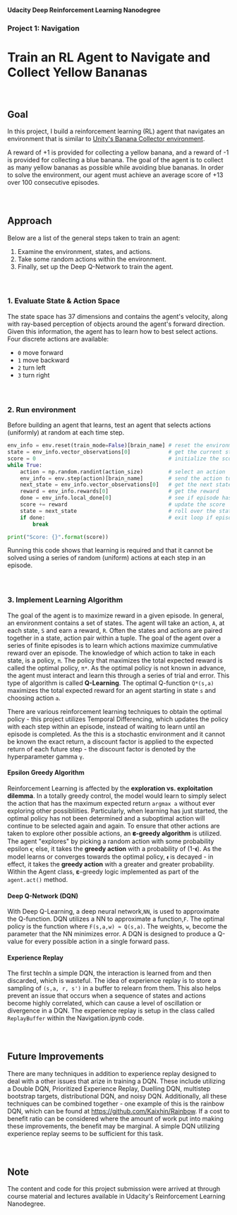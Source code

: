 #### Udacity Deep Reinforcement Learning Nanodegree
### Project 1: Navigation
# Train an RL Agent to Navigate and Collect Yellow Bananas

##### &nbsp;

## Goal
In this project, I build a reinforcement learning (RL) agent that navigates an environment that is similar to [Unity's Banana Collector environment](https://github.com/Unity-Technologies/ml-agents/blob/master/docs/Learning-Environment-Examples.md#banana-collector).

A reward of +1 is provided for collecting a yellow banana, and a reward of -1 is provided for collecting a blue banana. The goal of the agent is to collect as many yellow bananas as possible while avoiding blue bananas. In order to solve the environment, our agent must achieve an average score of +13 over 100 consecutive episodes.

##### &nbsp;

## Approach
Below are a list of the general steps taken to train an agent:

1. Examine the environment, states, and actions.
2. Take some random actions within the environment.
3. Finally, set up the Deep Q-Network to train the agent.

##### &nbsp;

### 1. Evaluate State & Action Space
The state space has 37 dimensions and contains the agent's velocity, along with ray-based perception of objects around the agent's forward direction. Given this information, the agent has to learn how to best select actions. Four discrete actions are available:

- `0` move forward
- `1` move backward
- `2` turn left
- `3` turn right


##### &nbsp;

### 2. Run environment
Before building an agent that learns, test an agent that selects actions (uniformly) at random at each time step.

```python
env_info = env.reset(train_mode=False)[brain_name] # reset the environment
state = env_info.vector_observations[0]            # get the current state
score = 0                                          # initialize the score
while True:
    action = np.random.randint(action_size)        # select an action
    env_info = env.step(action)[brain_name]        # send the action to the environment
    next_state = env_info.vector_observations[0]   # get the next state
    reward = env_info.rewards[0]                   # get the reward
    done = env_info.local_done[0]                  # see if episode has finished
    score += reward                                # update the score
    state = next_state                             # roll over the state to next time step
    if done:                                       # exit loop if episode finished
        break

print("Score: {}".format(score))
```
Running this code shows that learning is required and that it cannot be solved using a series of random (uniform) actions at each step in an episode.  


##### &nbsp;

### 3. Implement Learning Algorithm
The goal of the agent is to maximize reward in a given episode.  In general, an environment contains a set of states.  The agent will take an action, `A`, at each state, `S`  and earn a reward, `R`.  Often the states and actions are paired together in a state, action pair within a tuple. The goal of the agent over a series of finite episodes is to learn which actions maximize cummulative reward over an episode.  The knowledge of which action to take in each state, is a policy, `π`.  The policy that maximizes the total expected reward is called the optimal policy, `π*`.  As the optimal policy is not known in advance, the agent must interact and learn this through a series of trial and error. This type of algorithm is called **Q-Learning**.  The optimal Q-function `Q*(s,a)` maximizes the total expected reward for an agent starting in state `s` and choosing action `a`.

There are various reinforcement learning techniques to obtain the optimal policy - this project utilizes Temporal Differencing, which updates the policy with each step within an episode, instead of waiting to learn until an episode is completed.  As the this is a stochastic environment and it cannot be known the exact return, a discount factor is applied to the expected return of each future step - the discount factor is denoted by the hyperparameter gamma `γ`.

#### Epsilon Greedy Algorithm
Reinforcement Learning is affected by the **exploration vs. exploitation dilemma**.  In a totally greedy control, the model would learn to simply select the action that has the maximum expected return `argmax a` without ever exploring other possibliities.  Particularly, when learning has just started, the optimal policy has not been determined and a suboptimal action will continue to be selected again and again.  To ensure that other actions are taken to explore other possible actions, an **𝛆-greedy algorithm** is utilized.  The agent "explores" by picking a random action with some probability epsilon `𝛜`; else, it takes the **greedy action** with a probability of (1-𝛜).  As the model learns or converges towards the optimal policy, `𝛜` is decayed - in effect, it takes the **greedy action** with a greater and greater probability.  Within the Agent class, 𝛆-greedy logic implemented as part of the `agent.act()` method.


#### Deep Q-Network (DQN)
With Deep Q-Learning, a deep neural network,`NN`, is used to approximate the Q-function. DQN utilizes a NN to approximate a function,`F`.  The optimal policy is the function where `F(s,a,w) ≈ Q(s,a)`. The weights, `w`, become the parameter that the NN minimizes error.  A DQN is designed to produce a Q-value for every possible action in a single forward pass.   

#### Experience Replay
The first techIn a simple DQN, the interaction is learned from and then discarded, which is wasteful.  The idea of experience replay is to store a sampling of `(s,a, r, s')` in a buffer to relearn from them.  This also helps prevent an issue that occurs when a sequence of states and actions become highly correlated, which can cause a level of oscillation or divergence in a DQN.  The experience replay is setup in the class called `ReplayBuffer` within the Navigation.ipynb code.


##### &nbsp;

## Future Improvements
There are many techniques in addition to experience replay designed to deal with a other issues that arize in training a DQN.  These include utilizing a Double DQN, Prioritized Experience Replay, Duelling DQN, multistep bootstrap targets, distributional DQN, and noisy DQN.  Additionally, all these techniques can be combined together - one example of this is the rainbow DQN, which can be found at https://github.com/Kaixhin/Rainbow.  If a cost to benefit ratio can be considered where the amount of work put into making these improvements, the benefit may be marginal.  A simple DQN utilizing experience replay seems to be sufficient for this task.  

##### &nbsp;

## Note
The content and code for this project submission were arrived at through course material and lectures available in Udacity's Reinforcement Learning Nanodegree.  

##### &nbsp;
##### &nbsp;
